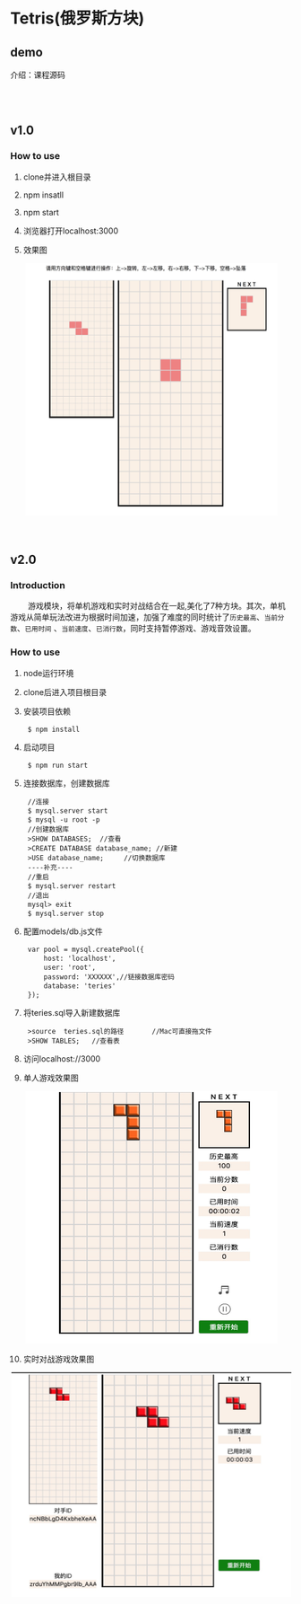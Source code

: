 # Tetris(俄罗斯方块)

## demo
介绍：课程源码


<br/>
<br/>


## v1.0

### How to use

1. clone并进入根目录

2. npm insatll

3. npm start

4. 浏览器打开localhost:3000

5. 效果图

<div align =center>
<img src='https://github.com/hotYan/Tetris/blob/v1.0/public/img/img.png' alt='img' height='450px' width="450px" />
</div> 


<br/>
<br/>


## v2.0
### Introduction
&nbsp;&nbsp;&nbsp;&nbsp;&nbsp;&nbsp;&nbsp;&nbsp;游戏模块，将单机游戏和实时对战结合在一起,美化了7种方块。其次，单机游戏从简单玩法改进为根据时间加速，加强了难度的同时统计了`历史最高`、`当前分数`、`已用时间` 、`当前速度`、`已消行数`，同时支持暂停游戏、游戏音效设置。

### How to use

1. node运行环境

2. clone后进入项目根目录

3. 安装项目依赖

        $ npm install 

4. 启动项目

        $ npm run start

5. 连接数据库，创建数据库

        //连接
        $ mysql.server start
        $ mysql -u root -p
        //创建数据库
        >SHOW DATABASES;  //查看
        >CREATE DATABASE database_name; //新建
        >USE database_name;     //切换数据库
        ----补充----
        //重启
        $ mysql.server restart
        //退出
        mysql> exit
        $ mysql.server stop




6. 配置models/db.js文件

        var pool = mysql.createPool({
            host: 'localhost',
            user: 'root',
            password: 'XXXXXX',//链接数据库密码
            database: 'teries'
        });

7. 将teries.sql导入新建数据库

        >source  teries.sql的路径       //Mac可直接拖文件
        >SHOW TABLES;   //查看表


8. 访问localhost://3000


9. 单人游戏效果图

<div align =center>
<img src='https://github.com/hotYan/Tetris/blob/v2.0/public/images/one.jpg' alt='img' height='450px' width="450px" />
</div>

10.  实时对战游戏效果图

<div align =center>
<img src='https://github.com/hotYan/Tetris/blob/v2.0/public/images/two.jpg' alt='img' height='400px' width="500px" />
</div>